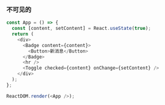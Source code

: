 ### 不可见的

<!--start-code-->

```js
const App = () => {
  const [content, setContent] = React.useState(true);
  return (
    <div>
      <Badge content={content}>
        <Button>新消息</Button>
      </Badge>
      <hr />
      <Toggle checked={content} onChange={setContent} />
    </div>
  );
};

ReactDOM.render(<App />);
```

<!--end-code-->
